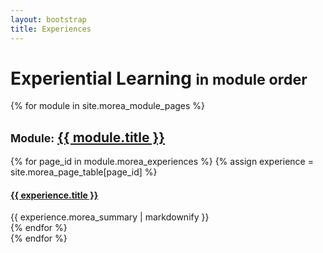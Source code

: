 ```yaml
---
layout: bootstrap
title: Experiences
---
```


<div class="container">
  <h1>Experiential Learning <small>in module order</small></h1>
</div>

{% for module in site.morea_module_pages %}
<div class="{% cycle 'light-gray-background', 'white-background' %}">
  <div class="container">
    <h2><small>Module:</small> <a href="{{ module.url }}">{{ module.title }}</a></h2>
    <div class="row">
    {% for page_id in module.morea_experiences %}
      {% assign experience = site.morea_page_table[page_id] %}
       <div class="col-sm-3">
         <div class="thumbnail">
           <h4><a href="{{ experience.morea_url }}">{{ experience.title }}</a></h4>
             {{ experience.morea_summary | markdownify }}
         </div>
       </div>
    {% endfor %}
    </div>
  </div>
</div>
{% endfor %}
